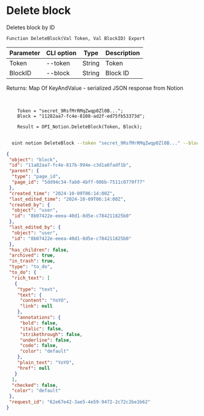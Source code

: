 ﻿---
sidebar_position: 4
---

# Delete block
 Deletes block by ID



`Function DeleteBlock(Val Token, Val BlockID) Export`

  | Parameter | CLI option | Type | Description |
  |-|-|-|-|
  | Token | --token | String | Token |
  | BlockID | --block | String | Block ID |

  
  Returns:  Map Of KeyAndValue - serialized JSON response from Notion

<br/>




```bsl title="Code example"
    Token = "secret_9RsfMrRMqZwqp0Zl0B...";
    Block = "11282aa7-fc4e-8108-ad2f-ed75fb53373d";

    Result = OPI_Notion.DeleteBlock(Token, Block);
```



```sh title="CLI command example"
    
  oint notion DeleteBlock --token "secret_9RsfMrRMqZwqp0Zl0B..." --block %block%

```

```json title="Result"
{
 "object": "block",
 "id": "11a82aa7-fc4e-817b-994e-c3d1a6fadf1b",
 "parent": {
  "type": "page_id",
  "page_id": "5dd94c34-fab0-4bff-986b-7511c0779f77"
 },
 "created_time": "2024-10-09T06:14:00Z",
 "last_edited_time": "2024-10-09T06:14:00Z",
 "created_by": {
  "object": "user",
  "id": "8b07422e-eeea-40d1-8d5e-c784211825b0"
 },
 "last_edited_by": {
  "object": "user",
  "id": "8b07422e-eeea-40d1-8d5e-c784211825b0"
 },
 "has_children": false,
 "archived": true,
 "in_trash": true,
 "type": "to_do",
 "to_do": {
  "rich_text": [
   {
    "type": "text",
    "text": {
     "content": "YoYO",
     "link": null
    },
    "annotations": {
     "bold": false,
     "italic": false,
     "strikethrough": false,
     "underline": false,
     "code": false,
     "color": "default"
    },
    "plain_text": "YoYO",
    "href": null
   }
  ],
  "checked": false,
  "color": "default"
 },
 "request_id": "62e67e42-3ae5-4e59-9472-2c72c2be1b62"
}
```

